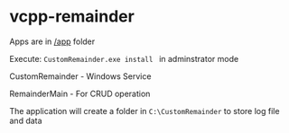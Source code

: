 # vcpp-remainder
Apps are in [/app](./app/) folder

Execute:
`CustomRemainder.exe install
`
in adminstrator mode

CustomRemainder - Windows Service

RemainderMain   - For CRUD operation

The application will create a folder in `C:\CustomRemainder` to store log file and data
